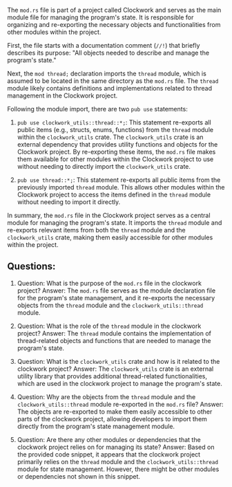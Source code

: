 The `mod.rs` file is part of a project called Clockwork and serves as the main module file for managing the program's state. It is responsible for organizing and re-exporting the necessary objects and functionalities from other modules within the project.

First, the file starts with a documentation comment (`//!`) that briefly describes its purpose: "All objects needed to describe and manage the program's state."

Next, the `mod thread;` declaration imports the `thread` module, which is assumed to be located in the same directory as the `mod.rs` file. The `thread` module likely contains definitions and implementations related to thread management in the Clockwork project.

Following the module import, there are two `pub use` statements:

1. `pub use clockwork_utils::thread::*;`: This statement re-exports all public items (e.g., structs, enums, functions) from the `thread` module within the `clockwork_utils` crate. The `clockwork_utils` crate is an external dependency that provides utility functions and objects for the Clockwork project. By re-exporting these items, the `mod.rs` file makes them available for other modules within the Clockwork project to use without needing to directly import the `clockwork_utils` crate.

2. `pub use thread::*;`: This statement re-exports all public items from the previously imported `thread` module. This allows other modules within the Clockwork project to access the items defined in the `thread` module without needing to import it directly.

In summary, the `mod.rs` file in the Clockwork project serves as a central module for managing the program's state. It imports the `thread` module and re-exports relevant items from both the `thread` module and the `clockwork_utils` crate, making them easily accessible for other modules within the project.

## Questions:

1. Question: What is the purpose of the `mod.rs` file in the clockwork project?
   Answer: The `mod.rs` file serves as the module declaration file for the program's state management, and it re-exports the necessary objects from the `thread` module and the `clockwork_utils::thread` module.

2. Question: What is the role of the `thread` module in the clockwork project?
   Answer: The `thread` module contains the implementation of thread-related objects and functions that are needed to manage the program's state.

3. Question: What is the `clockwork_utils` crate and how is it related to the clockwork project?
   Answer: The `clockwork_utils` crate is an external utility library that provides additional thread-related functionalities, which are used in the clockwork project to manage the program's state.

4. Question: Why are the objects from the `thread` module and the `clockwork_utils::thread` module re-exported in the `mod.rs` file?
   Answer: The objects are re-exported to make them easily accessible to other parts of the clockwork project, allowing developers to import them directly from the program's state management module.

5. Question: Are there any other modules or dependencies that the clockwork project relies on for managing its state?
   Answer: Based on the provided code snippet, it appears that the clockwork project primarily relies on the `thread` module and the `clockwork_utils::thread` module for state management. However, there might be other modules or dependencies not shown in this snippet.
